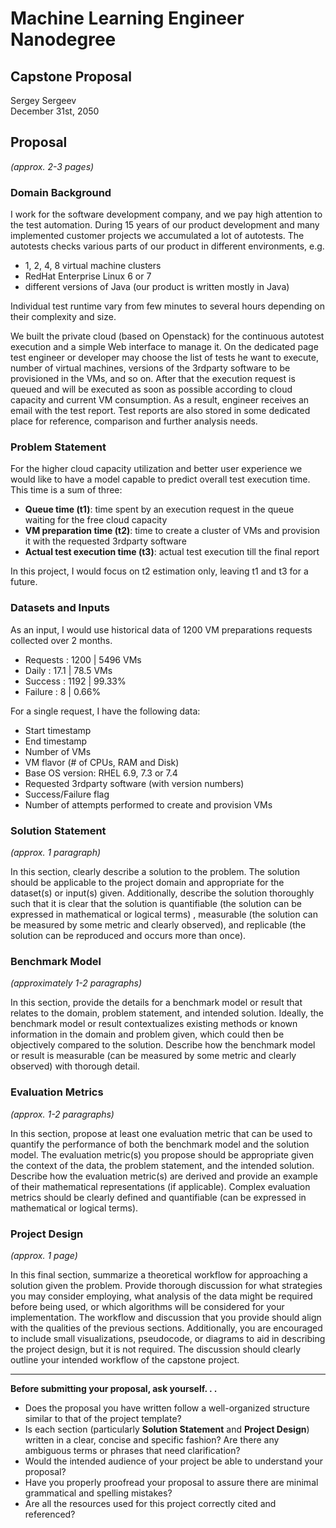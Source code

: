 # Machine Learning Engineer Nanodegree
## Capstone Proposal
Sergey Sergeev  
December 31st, 2050

## Proposal
_(approx. 2-3 pages)_

### Domain Background

I work for the software development company, and we pay high attention to the test automation.
During 15 years of our product development and many implemented customer projects we accumulated a lot of autotests.
The autotests checks various parts of our product in different environments, e.g. 
- 1, 2, 4, 8 virtual machine clusters
- RedHat Enterprise Linux 6 or 7
- different versions of Java (our product is written mostly in Java)

Individual test runtime vary from few minutes to several hours depending on their complexity and size.

We built the private cloud (based on Openstack) for the continuous autotest execution and a simple Web interface to manage it.
On the dedicated page test engineer or developer may choose the list of tests he want to execute, number of virtual machines, versions of the 3rdparty software to be provisioned in the VMs, and so on.
After that the execution request is queued and will be executed as soon as possible according to cloud capacity and current VM consumption.
As a result, engineer receives an email with the test report.
Test reports are also stored in some dedicated place for reference, comparison and further analysis needs.     

### Problem Statement

For the higher cloud capacity utilization and better user experience we would like to have a model capable to predict overall test execution time.
This time is a sum of three:
- **Queue time (t1)**: time spent by an execution request in the queue waiting for the free cloud capacity
- **VM preparation time (t2)**: time to create a cluster of VMs and provision it with the requested 3rdparty software
- **Actual test execution time (t3)**: actual test execution till the final report   

In this project, I would focus on t2 estimation only, leaving t1 and t3 for a future.

### Datasets and Inputs

As an input, I would use historical data of 1200 VM preparations requests collected over 2 months.

- Requests : 1200 | 5496 VMs
-    Daily : 17.1 | 78.5 VMs
-  Success : 1192 | 99.33%
-  Failure :    8 | 0.66%

For a single request, I have the following data:
- Start timestamp
- End timestamp
- Number of VMs
- VM flavor (# of CPUs, RAM and Disk)
- Base OS version: RHEL 6.9, 7.3 or 7.4
- Requested 3rdparty software (with version numbers)
- Success/Failure flag
- Number of attempts performed to create and provision VMs

### Solution Statement
_(approx. 1 paragraph)_

In this section, clearly describe a solution to the problem. The solution should be applicable to the project domain and appropriate for the dataset(s) or input(s) given. Additionally, describe the solution thoroughly such that it is clear that the solution is quantifiable (the solution can be expressed in mathematical or logical terms) , measurable (the solution can be measured by some metric and clearly observed), and replicable (the solution can be reproduced and occurs more than once).

### Benchmark Model
_(approximately 1-2 paragraphs)_

In this section, provide the details for a benchmark model or result that relates to the domain, problem statement, and intended solution. Ideally, the benchmark model or result contextualizes existing methods or known information in the domain and problem given, which could then be objectively compared to the solution. Describe how the benchmark model or result is measurable (can be measured by some metric and clearly observed) with thorough detail.

### Evaluation Metrics
_(approx. 1-2 paragraphs)_

In this section, propose at least one evaluation metric that can be used to quantify the performance of both the benchmark model and the solution model. The evaluation metric(s) you propose should be appropriate given the context of the data, the problem statement, and the intended solution. Describe how the evaluation metric(s) are derived and provide an example of their mathematical representations (if applicable). Complex evaluation metrics should be clearly defined and quantifiable (can be expressed in mathematical or logical terms).

### Project Design
_(approx. 1 page)_

In this final section, summarize a theoretical workflow for approaching a solution given the problem. Provide thorough discussion for what strategies you may consider employing, what analysis of the data might be required before being used, or which algorithms will be considered for your implementation. The workflow and discussion that you provide should align with the qualities of the previous sections. Additionally, you are encouraged to include small visualizations, pseudocode, or diagrams to aid in describing the project design, but it is not required. The discussion should clearly outline your intended workflow of the capstone project.

-----------

**Before submitting your proposal, ask yourself. . .**

- Does the proposal you have written follow a well-organized structure similar to that of the project template?
- Is each section (particularly **Solution Statement** and **Project Design**) written in a clear, concise and specific fashion? Are there any ambiguous terms or phrases that need clarification?
- Would the intended audience of your project be able to understand your proposal?
- Have you properly proofread your proposal to assure there are minimal grammatical and spelling mistakes?
- Are all the resources used for this project correctly cited and referenced?